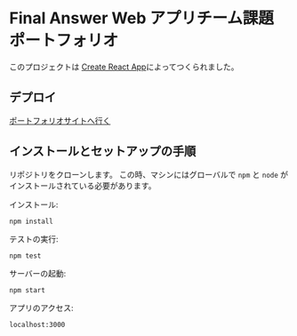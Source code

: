 # Final Answer Web アプリチーム課題 ポートフォリオ

このプロジェクトは [Create React App](https://github.com/facebook/create-react-app)によってつくられました。

## デプロイ

[ポートフォリオサイトへ行く](https://portfolio-azuma-ya.vercel.app/)

## インストールとセットアップの手順

リポジトリをクローンします。 この時、マシンにはグローバルで `npm` と `node` がインストールされている必要があります。

インストール:

`npm install`

テストの実行:

`npm test`

サーバーの起動:

`npm start`

アプリのアクセス:

`localhost:3000`
